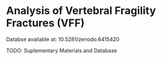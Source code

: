 # Analysis of Vertebral Fragility Fractures (VFF)

Databse available at: 10.5281/zenodo.6415420

TODO: Suplementary Materials and Database
